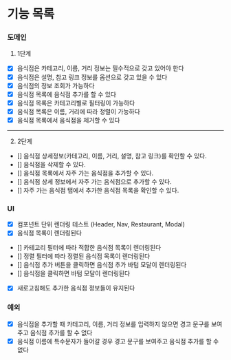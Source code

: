 # 기능 목록

### 도메인

1. 1단계

- [x] 음식점은 카테고리, 이름, 거리 정보는 필수적으로 갖고 있어야 한다
- [x] 음식점은 설명, 참고 링크 정보를 옵션으로 갖고 있을 수 있다
- [x] 음식점의 정보 조회가 가능하다
- [x] 음식점 목록에 음식점 추가를 할 수 있다
- [x] 음식점 목록은 카테고리별로 필터링이 가능하다
- [x] 음식점 목록은 이름, 거리에 따라 정렬이 가능하다
- [x] 음식점 목록에서 음식점을 제거할 수 있다

---

2. 2단계

- [] 음식점 상세정보(카테고리, 이름, 거리, 설명, 참고 링크)를 확인할 수 있다.
- [] 음식점을 삭제할 수 있다.
- [] 음식점 목록에서 자주 가는 음식점을 추가할 수 있다.
- [] 음식점 상세 정보에서 자주 가는 음식점으로 추가할 수 있다.
- [] 자주 가는 음식점 탭에서 추가한 음식점 목록을 확인할 수 있다.

### UI

- [x] 컴포넌트 단위 렌더링 테스트 (Header, Nav, Restaurant, Modal)
- [x] 음식점 목록이 렌더링된다
- [] 카테고리 필터에 따라 적합한 음식점 목록이 렌더링된다
- [] 정렬 필터에 따라 정렬된 음식점 목록이 렌더링된다
- [] 음식점 추가 버튼을 클릭하면 음식점 추가 바텀 모달이 렌더링된다
- [] 음식점을 클릭하면 바텀 모달이 렌더링된다
- [x] 새로고침해도 추가한 음식점 정보들이 유지된다

### 예외

- [x] 음식점을 추가할 때 카테고리, 이름, 거리 정보를 입력하지 않으면 경고 문구를 보여주고 음식점 추가를 할 수 없다
- [x] 음식점 이름에 특수문자가 들어갈 경우 경고 문구를 보여주고 음식점 추가를 할 수 없다
